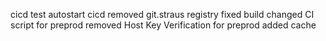 cicd
test autostart cicd
removed git.straus registry
fixed build
changed CI script for preprod
removed Host Key Verification for preprod
added cache
